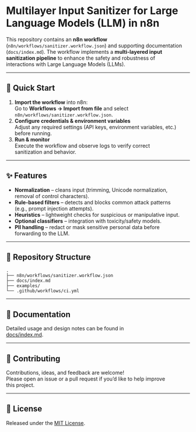 # Multilayer Input Sanitizer for Large Language Models (LLM) in n8n

This repository contains an **n8n workflow**  
(`n8n/workflows/sanitizer.workflow.json`) and supporting documentation  
(`docs/index.md`). The workflow implements a **multi-layered input  
sanitization pipeline** to enhance the safety and robustness of  
interactions with Large Language Models (LLMs).

---

## 🚀 Quick Start

1. **Import the workflow** into n8n:  
   Go to **Workflows → Import from file** and select  
   `n8n/workflows/sanitizer.workflow.json`.
2. **Configure credentials & environment variables**  
   Adjust any required settings (API keys, environment variables, etc.)  
   before running.
3. **Run & monitor**  
   Execute the workflow and observe logs to verify correct  
   sanitization and behavior.

---

## ✨ Features

* **Normalization** – cleans input (trimming, Unicode normalization,  
  removal of control characters).
* **Rule-based filters** – detects and blocks common attack patterns  
  (e.g., prompt injection attempts).
* **Heuristics** – lightweight checks for suspicious or manipulative input.
* **Optional classifiers** – integration with toxicity/safety models.
* **PII handling** – redact or mask sensitive personal data before  
  forwarding to the LLM.

---

## 📂 Repository Structure

```text
.
├── n8n/workflows/sanitizer.workflow.json
├── docs/index.md
├── examples/
└── .github/workflows/ci.yml
```

---

## 📖 Documentation

Detailed usage and design notes can be found in  
[docs/index.md](docs/index.md).

---

## 🤝 Contributing

Contributions, ideas, and feedback are welcome!  
Please open an issue or a pull request if you’d like to help improve  
this project.

---

## 📜 License

Released under the [MIT License](LICENSE).
